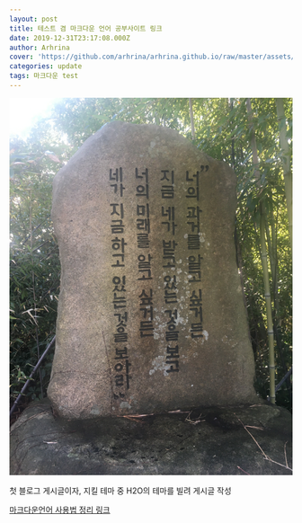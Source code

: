 ```yaml
---
layout: post
title: 테스트 겸 마크다운 언어 공부사이트 링크
date: 2019-12-31T23:17:08.000Z
author: Arhrina
cover: 'https://github.com/arhrina/arhrina.github.io/raw/master/assets/img/cover/07.JPG'
categories: update
tags: 마크다운 test
---
```


<img src="https://github.com/arhrina/arhrina.github.io/raw/master/assets/img/cover/07.JPG">

첫 블로그 게시글이자, 지킬 테마 중 H2O의 테마를 빌려 게시글 작성

<a href="https://gist.github.com/ihoneymon/652be052a0727ad59601">마크다운언어 사용법 정리 링크</a>
